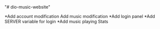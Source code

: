 "# dio-music-website" 


*Add account modification
Add music modification
*Add login panel
*Add SERVER variable for login
*Add music playing
Stats
